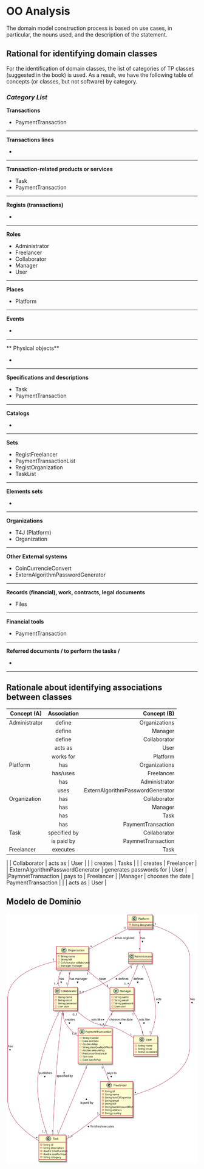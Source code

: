 # OO Analysis #
The domain model construction process is based on use cases, in particular, the nouns used, and the description of the statement.
## Rational for identifying domain classes ##
For the identification of domain classes, the list of categories of TP classes (suggested in the book) is used. As a result, we have the following table of concepts (or classes, but not software) by category.

### _Category List_ ###

**Transactions**

* PaymentTransaction

---

**Transactions lines**

*

---

**Transaction-related products or services**

*  Task
* PaymentTransaction

---


**Regists (transactions)**

*

---  


**Roles**

* Administrator
* Freelancer
* Collaborator
* Manager
* User
---


**Places**

*  Platform

---

**Events**

* 

---


**
Physical objects**

*

---


**Specifications and descriptions**  

*  Task
* PaymentTransaction
---


**Catalogs**

*

---


**Sets**

* RegistFreelancer
* PaymentTransactionList
* RegistOrganization
* TaskList
---


**Elements sets**

*  

---


**Organizations**

*  T4J (Platform)
*  Organization

---

**Other External systems**

*  CoinCurrencieConvert
*  ExternAlgorithmPasswordGenerator


---


**Records (financial), work, contracts, legal documents**

* Files

---


**Financial tools**

* PaymentTransaction

---


**Referred documents / to perform the tasks /**

*

---



## **Rationale about identifying associations between classes** ##


| Concept (A) 		|  Association   		|  Concept (B) |
|----------	   		|:-------------:		|------:       |
| Administrator 	| define    		 	| Organizations  |
|   					| define            | Manager  |
|   					| define      | Collaborator  |
|						| acts as			| User |
|						| works for                           | Platform |
| Platform		| has    | Organizations  |
|						| has/uses 			| Freelancer  |
|						| has     			| Administrator |
|						| uses				| ExternAlgorithmPasswordGenerator	|
| Organization			| has  	   | Collaborator  |
|						| has     	| Manager |
|						| has		     	| Task |
|                                                                 | has                         | PaymentTransaction |
| Task		    	| specified by 	| Collaborator |
|                                           | is paid by                           | PaymnetTransaction |
| Freelancer			| executes			| Task |
|
| Collaborator			| acts as			| User |
| 						| creates			| Tasks |
|						| creates				| Freelancer	|
| ExternAlgorithmPasswordGenerator			| generates passwords for	| User	|	
|PaymnetTransaction                    | pays to                               | Freelancer |
|Manager                                      | chooses the date               | PaymentTransaction |
|                                                    | acts as                              | User |

## Modelo de Domínio


![MD.svg](MD.svg)



